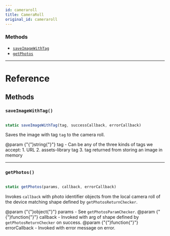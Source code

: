 ```yaml
---
id: cameraroll
title: CameraRoll
original_id: cameraroll
---
```


### Methods

- [`saveImageWithTag`](cameraroll.md#saveimagewithtag)
- [`getPhotos`](cameraroll.md#getphotos)

---

# Reference

## Methods

### `saveImageWithTag()`

```jsx

static saveImageWithTag(tag, successCallback, errorCallback)

```

Saves the image with tag `tag` to the camera roll.

@param {"{"}string{"}"} tag - Can be any of the three kinds of tags we accept: 1. URL 2. assets-library tag 3. tag returned from storing an image in memory

---

### `getPhotos()`

```jsx

static getPhotos(params, callback, errorCallback)

```

Invokes `callback` with photo identifier objects from the local camera roll of the device matching shape defined by `getPhotosReturnChecker`.

@param {"{"}object{"}"} params - See `getPhotosParamChecker`. @param {"{"}function{"}"} callback - Invoked with arg of shape defined by `getPhotosReturnChecker` on success. @param {"{"}function{"}"} errorCallback - Invoked with error message on error.
